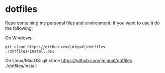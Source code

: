 # dotfiles

Repo containing my personal files and environment. If you want to use it do the following:

On Windows:

    git clone https://github.com/jmigual/dotfiles
    .\dotfiles\install.ps1

On Linux/MacOS:
    git clone https://github.com/jmigual/dotfiles
    ./dotfiles/install

